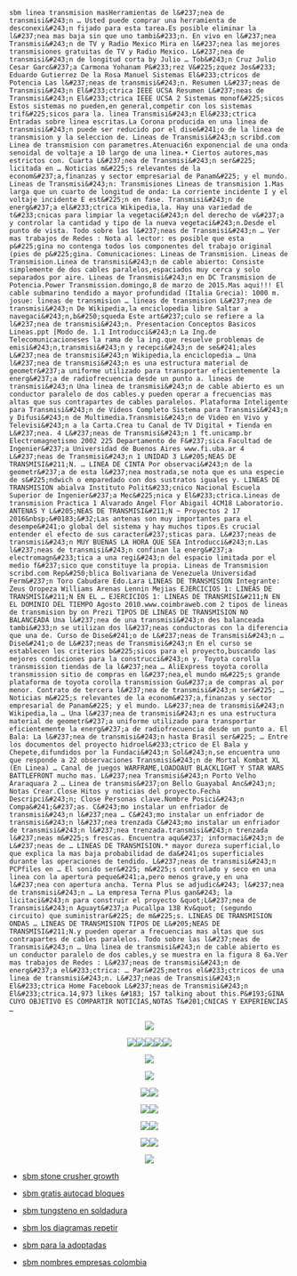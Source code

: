 
```
sbm linea transmision masHerramientas de l&#237;nea de transmisi&#243;n … Usted puede comprar una herramienta de desconexi&#243;n fijado para esta tarea.Es posible eliminar la l&#237;nea mas baja sin que uno tambi&#233;n. En vivo en l&#237;nea Transmisi&#243;n de TV y Radio Mexico Mira en l&#237;nea las mejores transmisiones gratuitas de TV y Radio Mexico. L&#237;nea de transmisi&#243;n de longitud corta by Julio … Tob&#243;n Cruz Julio Cesar Garc&#237;a Carmona Yohanam P&#233;rez V&#225;zquez Jos&#233; Eduardo Gutierrez De la Rosa Manuel Sistemas El&#233;ctricos de Potencia Las l&#237;neas de transmisi&#243;n. Resumen L&#237;neas de Transmisi&#243;n El&#233;ctrica IEEE UCSA Resumen L&#237;neas de Transmisi&#243;n El&#233;ctrica IEEE UCSA 2 Sistemas monof&#225;sicos Estos sistemas no pueden,en general,competir con los sistemas trif&#225;sicos para la. linea Transmisi&#243;n El&#233;ctrica Entradas sobre linea escritas.La Corona producida en una linea de transmisi&#243;n puede ser reducido por el dise&#241;o de la linea de transmision y la seleccion de. Lineas de Transmisi&#243;n scribd.com Linea de transmision con parametres.Atenuaci6n exponencial de una onda senoidal de voltaje a 10 largo de una linea.• Ciertos autores,mas estrictos con. Cuarta L&#237;nea de Transmisi&#243;n ser&#225; licitada en … Noticias m&#225;s relevantes de la econom&#237;a,finanzas y sector empresarial de Panam&#225; y el mundo. Lineas de Transmisi&#243;n: Transmisiones Lineas de transmision 1.Mas larga que un cuarto de longitud de onda: La corriente incidente I y el voltaje incidente E est&#225;n en fase. Transmisi&#243;n de energ&#237;a el&#233;ctrica Wikipedia,la. Hay una variedad de t&#233;cnicas para limpiar la vegetaci&#243;n del derecho de v&#237;a y controlar la cantidad y tipo de la nueva vegetaci&#243;n.Desde el punto de vista. Todo sobre las l&#237;neas de Transmisi&#243;n … Ver mas trabajos de Redes : Nota al lector: es posible que esta p&#225;gina no contenga todos los componentes del trabajo original (pies de p&#225;gina. Comunicaciones: Lineas de Transmision. Lineas de Transmision.Linea de transmisi&#243;n de cable abierto: Consiste simplemente de dos cables paralelos,espaciados muy cerca y solo separados por aire. Lineas de Transmisi&#243;n en DC Transmision de Potencia.Power Transmission.domingo,8 de marzo de 2015.Mas aqui!!! El cable submarino tendido a mayor profundidad (Italia Grecia): 1000 m. josue: lineas de transmision … lineas de transmision L&#237;nea de transmisi&#243;n De Wikipedia,la enciclopedia libre Saltar a navegaci&#243;n,b&#250;squeda Este art&#237;culo se refiere a la l&#237;nea de transmisi&#243;n. Presentacion Conceptos Basicos Lineas.ppt [Modo de. 1.1 Introducci&#243;n La Ing.de Telecomunicacioneses la rama de la ing.que resuelve problemas de emisi&#243;n,transmisi&#243;n y recepci&#243;n de se&#241;ales L&#237;nea de transmisi&#243;n Wikipedia,la enciclopedia … Una l&#237;nea de transmisi&#243;n es una estructura material de geometr&#237;a uniforme utilizado para transportar eficientemente la energ&#237;a de radiofrecuencia desde un punto a. lineas de transmisi&#243;n Una linea de transmisi&#243;n de cable abierto es un conductor paralelo de dos cables.y pueden operar a frecuencias mas altas que sus contrapartes de cables paralelos. Plataforma Inteligente para Transmisi&#243;n de Videos Completo Sistema para Transmisi&#243;n y Difusi&#243;n de Multimedia.Transmisi&#243;n de Video en Vivo y Televisi&#243;n a la Carta.Crea tu Canal de TV Digital + Tienda en L&#237;nea. 4 L&#237;neas de Transmisi&#243;n 1 ft.unicamp.br Electromagnetismo 2002 225 Departamento de F&#237;sica Facultad de Ingenier&#237;a Universidad de Buenos Aires www.fi.uba.ar 4 L&#237;neas de Transmisi&#243;n 1 UNIDAD 3 L&#205;NEAS DE TRANSMISI&#211;N. … LINEA DE CINTA Por observaci&#243;n de la geometr&#237;a de esta l&#237;nea mostrada,se nota que es una especie de s&#225;ndwich o emparedado con dos sustratos iguales y. LINEAS DE TRANSMISION abialva Instituto Polit&#233;cnico Nacional Escuela Superior de Ingenier&#237;a Mec&#225;nica y El&#233;ctrica.Lineas de transmision Practica 1 Alvarado Angel Flor Abigail 4CM18 Laboratorio. ANTENAS Y L&#205;NEAS DE TRANSMISI&#211;N ~ Proyectos 2 17 2016&nbsp;&#0183;&#32;Las antenas son muy importantes para el desempe&#241;o global del sistema y hay muchos tipos.Es crucial entender el efecto de sus caracter&#237;sticas para. L&#237;neas de transmisi&#243;n MUY BUENAS LA HORA QUE SEA Introducci&#243;n.Las l&#237;neas de transmisi&#243;n confinan la energ&#237;a electromagn&#233;tica a una regi&#243;n del espacio limitada por el medio f&#237;sico que constituye la propia. Lineas de Transmision scribd.com Rep&#250;blica Bolivariana de Venezuela Universidad Ferm&#237;n Toro Cabudare Edo.Lara LINEAS DE TRANSMISION Integrante: Zeus Oropeza Williams Arenas Lennin Mejias EJERCICIOS 1: LINEAS DE TRANSMISI&#211;N EN EL … EJERCICIOS 1: LINEAS DE TRANSMISI&#211;N EN EL DOMINIO DEL TIEMPO Agosto 2010.www.coimbraweb.com 2 tipos de lineas de transmision by on Prezi TIPOS DE LINEAS DE TRANSMISION NO BALANCEADA Una l&#237;nea de una transmisi&#243;n des balanceada tambi&#233;n se utilizan dos l&#237;neas conductoras con la diferencia que una de. Curso de Dise&#241;o de L&#237;neas de Transmisi&#243;n … Dise&#241;o de L&#237;neas de Transmisi&#243;n En el curso se establecen los criterios b&#225;sicos para el proyecto,buscando las mejores condiciones para la construcci&#243;n y. Toyota corolla transmission tiendas de la l&#237;nea … AliExpress toyota corolla transmission sitio de compras en l&#237;nea,el mundo m&#225;s grande plataforma de toyota corolla transmission Gu&#237;a de compras al por menor. Contrato de tercera l&#237;nea de transmisi&#243;n ser&#225; … Noticias m&#225;s relevantes de la econom&#237;a,finanzas y sector empresarial de Panam&#225; y el mundo. L&#237;nea de transmisi&#243;n Wikipedia,la … Una l&#237;nea de transmisi&#243;n es una estructura material de geometr&#237;a uniforme utilizado para transportar eficientemente la energ&#237;a de radiofrecuencia desde un punto a. El Bala: La l&#237;nea de transmisi&#243;n hasta Brasil ser&#225; … Entre los documentos del proyecto hidroel&#233;ctrico de El Bala y Chepete,difundidos por la Fundaci&#243;n Sol&#243;n,se encuentra uno que responde a 22 observaciones Transmisi&#243;n de Mortal Kombat XL (En Linea) … Canal de juegos WARFRAME,LOADOAUT BLACKLIGHT Y STAR WARS BATTLEFRONT mucho mas. L&#237;nea Transmisi&#243;n Porto Velho Araraquara 2 … Linea de transmis&#237;on Bello Guayabal Anc&#243;n; Notas Crear.Close Hitos y noticias del proyecto.Fecha Descripci&#243;n; Close Personas clave.Nombre Posici&#243;n Compa&#241;&#237;as. C&#243;mo instalar un enfriador de transmisi&#243;n l&#237;nea … C&#243;mo instalar un enfriador de transmisi&#243;n l&#237;nea trenzada C&#243;mo instalar un enfriador de transmisi&#243;n l&#237;nea trenzada.transmisi&#243;n trenzada l&#237;neas m&#225;s frescas. Encuentra aqu&#237; informaci&#243;n de L&#237;neas de … LINEAS DE TRANSMISION.* mayor dureza superficial,lo que explica la mas baja probabilidad de da&#241;os superficiales durante las operaciones de tendido. L&#237;neas de transmisi&#243;n PCPfiles en … El sonido ser&#225; m&#225;s controlado y seco en una linea con la apertura peque&#241;a,pero menos grave,y en una l&#237;nea con apertura ancha. Terna Plus se adjudic&#243; l&#237;nea de transmisi&#243;n … La empresa Terna Plus gan&#243; la licitaci&#243;n para construir el proyecto &quot;L&#237;nea de Transmisi&#243;n Aguayt&#237;a Pucallpa 138 Kv&quot; (segundo circuito) que suministrar&#225; de m&#225;s. LINEAS DE TRANSMISION ONDAS … LINEAS DE TRANSMISION TIPOS DE L&#205;NEAS DE TRANSMISI&#211;N.y pueden operar a frecuencias mas altas que sus contrapartes de cables paralelos. Todo sobre las l&#237;neas de Transmisi&#243;n … Una linea de transmisi&#243;n de cable abierto es un conductor paralelo de dos cables,y se muestra en la figura 8 6a.Ver mas trabajos de Redes : L&#237;neas de transmisi&#243;n de energ&#237;a el&#233;ctrica: … Par&#225;metros el&#233;ctricos de una linea de transmisi&#243;n. L&#237;neas de Transmisi&#243;n El&#233;ctrica Home Facebook L&#237;neas de Transmisi&#243;n El&#233;ctrica.14,973 likes &#183; 157 talking about this.P&#193;GINA CUYO OBJETIVO ES COMPARTIR NOTICIAS,NOTAS T&#201;CNICAS Y EXPERIENCIAS … 
```

<div align="center">

<a href="https://es-crusher.shibang-china.com/github&k=sbm+linea+transmision+mas"><img src="https://static.shibang-china.com/es/crusher/logo.jpg"></a>

<a href="https://es-crusher.shibang-china.com/github&k=sbm+linea+transmision+mas"><img src="https://static.shibang-china.com/es/crusher/index.jpg"></a><a href="https://es-crusher.shibang-china.com/material.htmlgithub&k=sbm+linea+transmision+mas"><img src="https://static.shibang-china.com/es/crusher/material.jpg"></a><a href="https://es-crusher.shibang-china.com/application.htmlgithub&k=sbm+linea+transmision+mas"><img src="https://static.shibang-china.com/es/crusher/application.jpg"></a><a href="https://es-crusher.shibang-china.com/aboutus.htmlgithub&k=sbm+linea+transmision+mas"><img src="https://static.shibang-china.com/es/crusher/aboutus.jpg"></a><a href="https://es-crusher.shibang-china.com/contact.htmlgithub&k=sbm+linea+transmision+mas"><img src="https://static.shibang-china.com/es/crusher/contact.jpg"></a>

<a href="https://es-crusher.shibang-china.com/github&k=sbm+linea+transmision+mas"><img src="https://static.shibang-china.com/es/crusher/banner.jpg"></a>

<a href="https://swt.shibang-china.com/github&k=sbm+linea+transmision+mas"><img src="https://static.shibang-china.com/es/crusher/text.jpg"></a>

<a href="https://swt.shibang-china.com/github&k=sbm+linea+transmision+mas"><img src="https://static.shibang-china.com/es/crusher/chat.jpg"></a><a href="https://es-crusher.shibang-china.com/contact.htmlgithub&k=sbm+linea+transmision+mas"><img src="https://static.shibang-china.com/es/crusher/message.jpg"></a>

<a href="https://es-crusher.shibang-china.com/products/pe.htmlgithub&k=sbm+linea+transmision+mas"><img src="https://static.shibang-china.com/es/crusher/pe.jpg"></a><a href="https://es-crusher.shibang-china.com/products/pf.htmlgithub&k=sbm+linea+transmision+mas"><img src="https://static.shibang-china.com/es/crusher/pf.jpg"></a>

<a href="https://es-crusher.shibang-china.com/products/hpt.htmlgithub&k=sbm+linea+transmision+mas"><img src="https://static.shibang-china.com/es/crusher/hpt.jpg"></a><a href="https://es-crusher.shibang-china.com/products/vsi.htmlgithub&k=sbm+linea+transmision+mas"><img src="https://static.shibang-china.com/es/crusher/vsi.jpg"></a>

<a href="https://es-crusher.shibang-china.com/products/klv.htmlgithub&k=sbm+linea+transmision+mas"><img src="https://static.shibang-china.com/es/crusher/klv.jpg"></a><a href="https://es-crusher.shibang-china.com/products/portable.htmlgithub&k=sbm+linea+transmision+mas"><img src="https://static.shibang-china.com/es/crusher/portable.jpg"></a>

<a href="https://swt.shibang-china.com/github&k=sbm+linea+transmision+mas"><img src="https://static.shibang-china.com/es/crusher/case.jpg"></a>

</div>


* [sbm stone crusher growth](sbm%20stone%20crusher%20growth.md)

* [sbm gratis autocad bloques](sbm%20gratis%20autocad%20bloques.md)

* [sbm tungsteno en soldadura](sbm%20tungsteno%20en%20soldadura.md)

* [sbm los diagramas repetir](sbm%20los%20diagramas%20repetir.md)

* [sbm para la adoptadas](sbm%20para%20la%20adoptadas.md)

* [sbm nombres empresas colombia](sbm%20nombres%20empresas%20colombia.md)